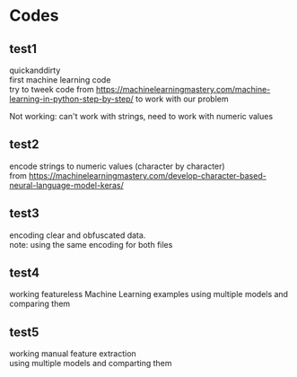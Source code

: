 # Codes

## test1
quickanddirty  
first machine learning code  
try to tweek code from 
https://machinelearningmastery.com/machine-learning-in-python-step-by-step/ to 
work with our problem  

Not working: can't work with strings, need to work with numeric values

## test2 
encode strings to numeric values (character by character)  
from https://machinelearningmastery.com/develop-character-based-neural-language-model-keras/

## test3
encoding clear and obfuscated data.  
note: using the same encoding for both files

## test4
working featureless Machine Learning examples
using multiple models and comparing them

## test5
working manual feature extraction  
using multiple models and comparting them
